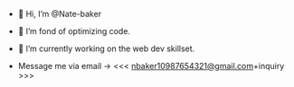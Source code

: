 - 👋 Hi, I’m @Nate-baker
- 👀 I’m fond of optimizing code.
- 🌱 I’m currently working on the web dev skillset.

- Message me via email -> <<< nbaker10987654321@gmail.com+inquiry >>>

